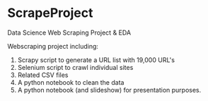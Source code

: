 # ScrapeProject
Data Science Web Scraping Project &amp; EDA

Webscraping project including:
1) Scrapy script to generate a URL list with 19,000 URL's
2) Selenium script to crawl individual sites
3) Related CSV files
4) A python notebook to clean the data
5) A python notebook (and slideshow) for presentation purposes.
